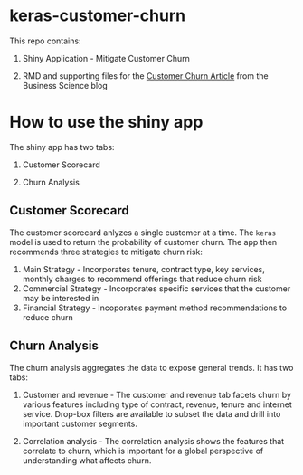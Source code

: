 # keras-customer-churn

This repo contains:

1. Shiny Application - Mitigate Customer Churn

2. RMD and supporting files for the [Customer Churn Article](http://www.business-science.io/business/2017/11/28/customer_churn_analysis_keras.html) from the Business Science blog

# How to use the shiny app

The shiny app has two tabs:

1. Customer Scorecard

2. Churn Analysis

## Customer Scorecard

The customer scorecard anlyzes a single customer at a time. The `keras` model is used to return the probability of customer churn. The app then recommends three strategies to mitigate churn risk:

1. Main Strategy - Incorporates tenure, contract type, key services, monthly charges to recommend offerings that reduce churn risk
2. Commercial Strategy - Incorporates specific services that the customer may be interested in
3. Financial Strategy - Incoporates payment method recommendations to reduce churn

## Churn Analysis

The churn analysis aggregates the data to expose general trends. It has two tabs:

1. Customer and revenue - The customer and revenue tab facets churn by various features including type of contract, revenue, tenure and internet service. Drop-box filters are available to subset the data and drill into important customer segments. 

2. Correlation analysis - The correlation analysis shows the features that correlate to churn, which is important for a global perspective of understanding what affects churn.

